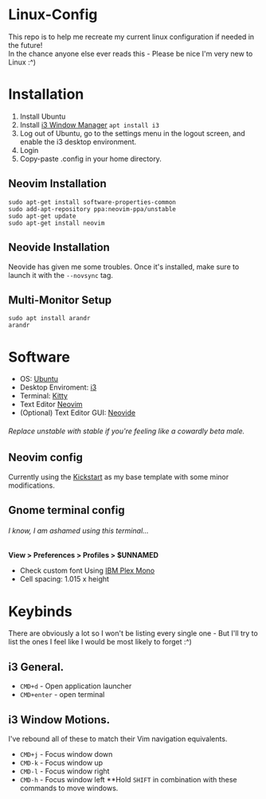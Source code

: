 # Linux-Config
This repo is to help me recreate my current linux configuration if needed in the future!  
In the chance anyone else ever reads this - Please be nice I'm very new to Linux :^)

# Installation
1. Install Ubuntu
2. Install [i3 Window Manager](https://i3wm.org/) `apt install i3`
3. Log out of Ubuntu, go to the settings menu in the logout screen, and enable the i3 desktop environment.
4. Login
5. Copy-paste .config in your home directory.

## Neovim Installation
```
sudo apt-get install software-properties-common
sudo add-apt-repository ppa:neovim-ppa/unstable
sudo apt-get update
sudo apt-get install neovim
```

## Neovide Installation
Neovide has given me some troubles. 
Once it's installed, make sure to launch it with the `--novsync` tag.

## Multi-Monitor Setup
`sudo apt install arandr`  
`arandr`

# Software
- OS: [Ubuntu](https://ubuntu.com/)
- Desktop Enviroment: [i3](https://i3wm.org/)
- Terminal: [Kitty](https://sw.kovidgoyal.net/kitty/conf/)
- Text Editor [Neovim](https://neovim.io/)
- (Optional) Text Editor GUI: [Neovide](https://github.com/neovide/neovide)

###### Replace unstable with stable if you're feeling like a cowardly beta male.

## Neovim config
Currently using the [Kickstart](https://github.com/nvim-lua/kickstart.nvim) as my base template with some minor modifications.  

## Gnome terminal config
###### I know, I am ashamed using this terminal...
**View > Preferences > Profiles > $UNNAMED**
- Check custom font
Using [IBM Plex Mono](https://fonts.google.com/specimen/IBM+Plex+Mono)
- Cell spacing: 1.015 x height

# Keybinds
There are obviously a lot so I won't be listing every single one - But I'll try to list the ones I feel like I would be most
likely to forget :^)

## i3 General.
- `CMD+d` - Open application launcher
- `CMD+enter` - open terminal

## i3 Window Motions.
I've rebound all of these to match their Vim navigation equivalents.
- `CMD+j` - Focus window down
- `CMD-k` - Focus window up
- `CMD-l` - Focus window right
- `CMD-h` - Focus window left
**Hold `SHIFT` in combination with these commands to move windows. 
